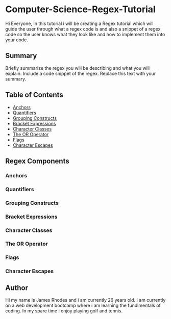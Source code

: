 # Computer-Science-Regex-Tutorial

Hi Everyone, In this tutorial i will be creating a Regex tutorial which will guide the user through what a regex code is and also a snippet of a regex code so the user knows what they look like and how to implement them into your code.

## Summary

Briefly summarize the regex you will be describing and what you will explain. Include a code snippet of the regex. Replace this text with your summary.

## Table of Contents

- [Anchors](#anchors)
- [Quantifiers](#quantifiers)
- [Grouping Constructs](#grouping-constructs)
- [Bracket Expressions](#bracket-expressions)
- [Character Classes](#character-classes)
- [The OR Operator](#the-or-operator)
- [Flags](#flags)
- [Character Escapes](#character-escapes)

## Regex Components

### Anchors

### Quantifiers

### Grouping Constructs

### Bracket Expressions

### Character Classes

### The OR Operator

### Flags

### Character Escapes

## Author

Hi my name is James Rhodes and i am currently 26 years old. I am currently on a web development bootcamp where i am learning the fundimentals of coding. In my spare time i enjoy playing golf and tennis.